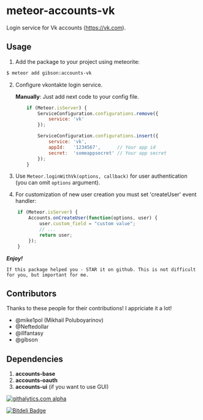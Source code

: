 meteor-accounts-vk
==================

Login service for Vk accounts (https://vk.com).

Usage
-----

1. Add the package to your project using meteorite:
```sh
$ meteor add gibson:accounts-vk
```

2. Configure vkontakte login service.

    **Manually**: Just add next code to your config file.
    ```js
        if (Meteor.isServer) {
            ServiceConfiguration.configurations.remove({
                service: 'vk'
            });

            ServiceConfiguration.configurations.insert({
                service: 'vk',
                appId:   '1234567',      // Your app id
                secret:  'someappsecret' // Your app secret
            });
        }
    ```

3. Use `Meteor.loginWithVk(options, callback)` for user authentication (you can omit `options` argument).

4. For customization of new user creation you must set 'createUser' event handler:
```js
    if (Meteor.isServer) {
        Accounts.onCreateUser(function(options, user) {
            user.custom_field = "custom value";
            // ...
            return user;
        });
    }
```

***Enjoy!***

```
If this package helped you - STAR it on github. This is not difficult for you, but important for me.
```

Contributors
------------

Thanks to these people for their contributions! I appriciate it a lot!
* @mike1pol (Mikhail Poluboyarinov)
* @Neftedollar
* @illfantasy
* @gibson

Dependencies
------------

1. **accounts-base**
2. **accounts-oauth**
3. **accounts-ui** (if you want to use GUI)

[![githalytics.com alpha](https://cruel-carlota.pagodabox.com/63ce76383fc2d7e3e960ca8e44371f44 "githalytics.com")](http://githalytics.com/alexpods/meteor-accounts-vs)

[![Bitdeli Badge](https://d2weczhvl823v0.cloudfront.net/alexpods/meteor-accounts-vk/trend.png)](https://bitdeli.com/free "Bitdeli Badge")

